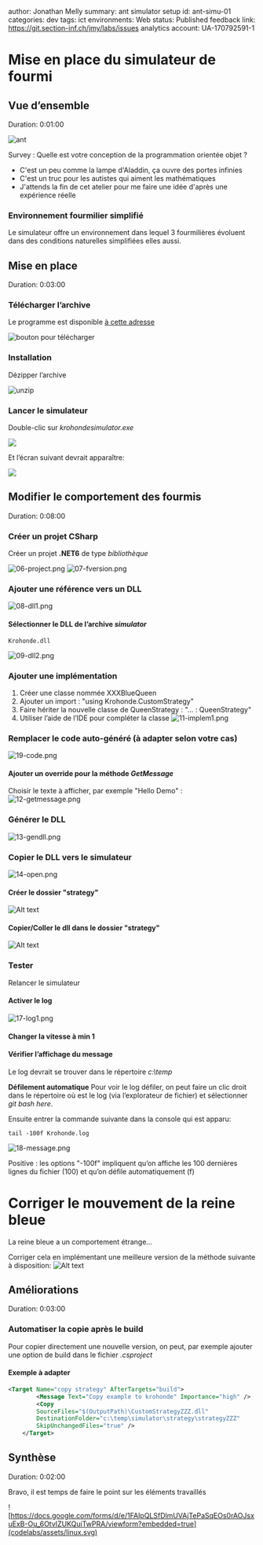 author: Jonathan Melly
summary: ant simulator setup
id: ant-simu-01
categories: dev
tags: ict
environments: Web
status: Published
feedback link: https://git.section-inf.ch/jmy/labs/issues
analytics account: UA-170792591-1

# Mise en place du simulateur de fourmi

## Vue d’ensemble
Duration: 0:01:00

![ant](assets/ant-simu-01/ant-01.png)

Survey
: Quelle est votre conception de la programmation orientée objet ?
<ul>
<li>C'est un peu comme la lampe d'Aladdin, ça ouvre des portes infinies</li>
<li>C'est un truc pour les autistes qui aiment les mathématiques</li>
<li>J'attends la fin de cet atelier pour me faire une idée d'après une expérience réelle</li>
</ul>

### Environnement fourmilier simplifié
Le simulateur offre un environnement dans lequel 3 fourmilières évoluent dans des conditions naturelles simplifiées elles aussi.

## Mise en place
Duration: 0:03:00

### Télécharger l’archive

Le programme est disponible [à cette adresse](https://github.com/ETML-INF/320-POO_2023/blob/main/assets/04-00-simulator-net6.zip)

![bouton pour télécharger](assets/ant-simu-01/ant-simu-02-download.png)


### Installation

Dézipper l’archive

![unzip](assets/ant-simu-01/ant-03-extract.png)

### Lancer le simulateur

Double-clic sur *krohondesimulator.exe*

![](assets/ant-simu-01/04-exe.png)

Et l’écran suivant devrait apparaître:

![](assets/ant-simu-01/05-simu.png)


## Modifier le comportement des fourmis
Duration: 0:08:00

### Créer un projet CSharp
Créer un projet **.NET6** de type *bibliothèque*

![06-project.png](assets/ant-simu-01/net6-lib1.png)
![07-fversion.png](assets/ant-simu-01/net6-lib2.png)

### Ajouter une référence vers un DLL
![08-dll1.png](assets/ant-simu-01/08-dll1.png)

#### Sélectionner le DLL de l’archive *simulator*
```text
Krohonde.dll
```
![09-dll2.png](assets/ant-simu-01/net6-addref2.png)

### Ajouter une implémentation
 1. Créer une classe nommée XXXBlueQueen
 1. Ajouter un import : "using Krohonde.CustomStrategy"
 1. Faire hériter la nouvelle classe de QueenStrategy : "... : QueenStrategy" 
 1. Utiliser l’aide de l’IDE pour compléter la classe
![11-implem1.png](assets/ant-simu-01/11-implem1.png)

### Remplacer le code auto-généré (à adapter selon votre cas)
![19-code.png](assets/ant-simu-01/19-code.png)

#### Ajouter un override pour la méthode *GetMessage*
Choisir le texte à afficher, par exemple "Hello Demo" :
![12-getmessage.png](assets/ant-simu-01/12-getmessage.png)

### Générer le DLL
![13-gendll.png](assets/ant-simu-01/13-gendll.png)

### Copier le DLL vers le simulateur
![14-open.png](assets/ant-simu-01/14-open.png)

#### Créer le dossier "strategy"
![Alt text](assets/ant-simu-01/strategy.png)


#### Copier/Coller le dll dans le dossier "strategy"
![Alt text](assets/ant-simu-01/strat-move.png)

### Tester
Relancer le simulateur

#### Activer le log
![17-log1.png](assets/ant-simu-01/17-log1.png)

#### Changer la vitesse à min 1

#### Vérifier l’affichage du message
Le log devrait se trouver dans le répertoire *c:\temp*

**Défilement automatique**
Pour voir le log défiler, on peut faire un clic droit dans le répertoire
où est le log (via l’explorateur de fichier) et sélectionner *git bash here*.

Ensuite entrer la commande suivante dans la console qui est apparu:
```shell
tail -100f Krohonde.log
```
![18-message.png](assets/ant-simu-01/18-message.png)

Positive
: les options "-100f" impliquent qu’on affiche les 100 dernières lignes du fichier (100) et qu’on défile automatiquement (f)

# Corriger le mouvement de la reine bleue
La reine bleue a un comportement étrange...

Corriger cela en implémentant une meilleure version de la méthode suivante à disposition:
![Alt text](assets/ant-simu-01/direction2.png)

## Améliorations
Duration: 0:03:00

### Automatiser la copie après le build
Pour copier directement une nouvelle version, on peut, par exemple ajouter une option de build dans le fichier *.csproject*

#### Exemple à adapter
```xml
<Target Name="copy strategy" AfterTargets="build">
        <Message Text="Copy example to krohonde" Importance="high" />
        <Copy 
		SourceFiles="$(OutputPath)\CustomStrategyZZZ.dll" 
		DestinationFolder="c:\temp\simulator\strategy\strategyZZZ" 
		SkipUnchangedFiles="true" />
    </Target>
```

## Synthèse
Duration: 0:02:00

Bravo, il est temps de faire le point sur les éléments travaillés

![https://docs.google.com/forms/d/e/1FAIpQLSfDlmUVAjTePaSqEOs0rAOJsxuExB-Ou_6OtvIZUKQuiTwPRA/viewform?embedded=true](codelabs/assets/linux.svg)
